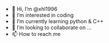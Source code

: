 - 👋 Hi, I’m @xhl1996
- 👀 I’m interested in coding
- 🌱 I’m currently learning python & C++
- 💞️ I’m looking to collaborate on ...
- 📫 How to reach me 

<!---
xhl1996/xhl1996 is a ✨ special ✨ repository because its `README.md` (this file) appears on your GitHub profile.
You can click the Preview link to take a look at your changes.
--->
